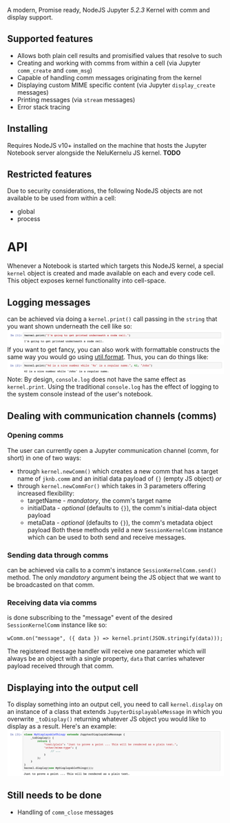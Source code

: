 A modern, Promise ready, NodeJS Jupyter _5.2.3_ Kernel with comm and display support.

## Supported features
* Allows both plain cell results and promisified values that resolve to such
* Creating and working with comms from within a cell (via Jupyter `comm_create` and `comm_msg`)
* Capable of handling comm messages originating from the kernel
* Displaying custom MIME specific content (via Jupyter `display_create` messages)
* Printing messages (via `stream` messages) 
* Error stack tracing

## Installing
Requires NodeJS v10+ installed on the machine that hosts the Jupyter Notebook server alongside the NeluKernelu JS kernel.
**TODO**

## Restricted features
Due to security considerations, the following NodeJS objects are not available to be used from within a cell:
* global
* process

# API
Whenever a Notebook is started which targets this NodeJS kernel, a special `kernel` object is created and made available on each and every code cell. This object exposes kernel functionality into cell-space. 

## Logging messages 
can be achieved via doing a `kernel.print()` call passing in the `string` that you want shown underneath the cell like so:  
![kernel.print(string)](/imgs/own/nk_kernel_print_string.png)
If you want to get fancy, you can also work with formattable constructs the same way you would go using [util.format](https://nodejs.org/api/util.html#util_util_format_format_args). Thus, you can do things like:  
![kernel.print(format[, ...args])](/imgs/own/nk_kernel_print_format.png)
Note: By design, `console.log` does not have the same effect as `kernel.print`. Using the traditional `console.log` has the effect of logging to the system console instead of the user's notebook.

## Dealing with communication channels (comms)
### Opening comms
The user can currently open a Jupyter communication channel (comm, for short) in one of two ways:
* through `kernel.newComm()` which creates a new comm that has a target name of `jknb.comm` and an initial data payload of `{}` (empty JS object) _or_
* through `kernel.newCommFor()` which takes in 3 parameters offering increased flexibility:
  * targetName - _mandatory_, the comm's target name
  * initialData - _optional_ (defaults to `{}`), the comm's initial-data object payload
  * metaData - _optional_ (defaults to `{}`), the comm's metadata object payload
Both these methods yeild a new `SessionKernelComm` instance which can be used to both send and receive messages.

### Sending data through comms
can be achieved via calls to a comm's instance `SessionKernelComm.send()` method. The only _mandatory_ argument being the JS object that we want to be broadcasted on that comm.

### Receiving data via comms
is done subscribing to the "message" event of the desired `SessionKernelComm` instance like so:
```
wComm.on("message", ({ data }) => kernel.print(JSON.stringify(data)));
```
The registered message handler will receive one parameter which will always be an object with a single property, `data` that carries whatever payload received through that comm.

## Displaying into the output cell
To display something into an output cell, you need to call `kernel.display` on an instance of a class that extends `JupyterDisplayableMessage` in which you overwrite `_toDisplay()` returning whatever JS object you would like to display as a result.
Here's an example:  
![kernel.display(JupyterDisplayableMessage)](/imgs/own/nk_kernel_display.png)

## Still needs to be done
* Handling of `comm_close` messages
